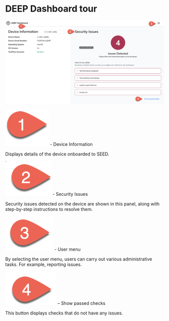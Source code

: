 # DEEP Dashboard tour

<kbd>![sign-in](images/deep-dashboard/deep-dashboard-tour.png)</kbd>

<kbd>![step1](images/deep-dashboard/step1.png)</kbd> - Device Information 

Displays details of the device onboarded to SEED.

<kbd>![step2](images/deep-dashboard/step2.png)</kbd> - Security Issues 

Security issues detected on the device are shown in this panel, along with step-by-step instructions to resolve them. 

<kbd>![step3](images/deep-dashboard/step3.png)</kbd> - User menu 

By selecting the user menu, users can carry out various administrative tasks. For example, reporting issues. 

<kbd>![step4](images/deep-dashboard/step4.png)</kbd> – Show passed checks 

This button displays checks that do not have any issues. 